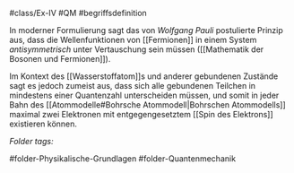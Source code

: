 #class/Ex-IV #QM #begriffsdefinition 

In moderner Formulierung sagt das von *Wolfgang Pauli* postulierte Prinzip aus, dass die Wellenfunktionen von  [[Fermionen]] in einem System *antisymmetrisch* unter Vertauschung sein müssen ([[Mathematik der Bosonen und Fermionen]]).

Im Kontext des [[Wasserstoffatom]]s und anderer gebundenen Zustände sagt es jedoch zumeist aus, dass sich alle gebundenen Teilchen in mindestens einer Quantenzahl unterscheiden müssen, und somit in jeder Bahn des [[Atommodelle#Bohrsche Atommodell|Bohrschen Atommodells]] maximal zwei Elektronen mit entgegengesetztem [[Spin des Elektrons]] existieren können.


 *Folder tags:*

#folder-Physikalische-Grundlagen #folder-Quantenmechanik